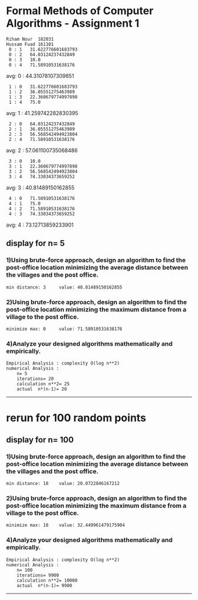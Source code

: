 # Formal Methods of Computer Algorithms - Assignment 1
	Riham Nour  182031
	Hussam Fuad 161101
	 0 : 1 	 31.622776601683793
	 0 : 2 	 64.03124237432849
	 0 : 3 	 10.0
	 0 : 4 	 71.58910531638176
avg: 0 : 44.31078107309851

	 1 : 0 	 31.622776601683793
	 1 : 2 	 36.05551275463989
	 1 : 3 	 22.360679774997898
	 1 : 4 	 75.0
avg: 1 : 41.259742282830395

	 2 : 0 	 64.03124237432849
	 2 : 1 	 36.05551275463989
	 2 : 3 	 56.568542494923804
	 2 : 4 	 71.58910531638176
avg: 2 : 57.061100735068486

	 3 : 0 	 10.0
	 3 : 1 	 22.360679774997898
	 3 : 2 	 56.568542494923804
	 3 : 4 	 74.33034373659252
avg: 3 : 40.81489150162855

	 4 : 0 	 71.58910531638176
	 4 : 1 	 75.0
	 4 : 2 	 71.58910531638176
	 4 : 3 	 74.33034373659252
avg: 4 : 73.12713859233901

## display for n= 5
### 1)Using brute-force approach, design an algorithm to find the post-office location minimizing the average distance between the villages and the post office.
	min distance: 3 	value: 40.81489150162855

### 2)Using brute-force approach, design an algorithm to find the post-office location minimizing the maximum distance from a village to the post office.
	minimize max: 0 	value: 71.58910531638176

### 4)Analyze your designed algorithms mathematically and empirically.
	Empirical Analysis : complexity O(log n**2)
	numerical Analysis : 
		n= 5
		iterations= 20
		calculation n**2= 25
		actual  n*(n-1)= 20

-------------------
# rerun for 100 random points
## display for n= 100
### 1)Using brute-force approach, design an algorithm to find the post-office location minimizing the average distance between the villages and the post office.
	min distance: 18 	value: 20.0722846167212

### 2)Using brute-force approach, design an algorithm to find the post-office location minimizing the maximum distance from a village to the post office.
	minimize max: 18 	value: 32.449961479175904

### 4)Analyze your designed algorithms mathematically and empirically.
	Empirical Analysis : complexity O(log n**2)
	numerical Analysis : 
		n= 100
		iterations= 9900
		calculation n**2= 10000
		actual  n*(n-1)= 9900

-------------------

